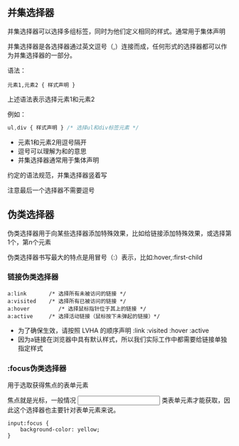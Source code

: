 ## 并集选择器

并集选择器可以选择多组标签，同时为他们定义相同的样式。通常用于集体声明

并集选择器是各选择器通过英文逗号（,）连接而成，任何形式的选择器都可以作为并集选择器的一部分。

语法：

```
元素1,元素2 { 样式声明 }
```

上述语法表示选择元素1和元素2

例如：

```css
ul,div { 样式声明 } /* 选择ul和div标签元素 */
```

- 元素1和元素2用逗号隔开
- 逗号可以理解为和的意思
- 并集选择器通常用于集体声明

约定的语法规范，并集选择器竖着写

注意最后一个选择器不需要逗号

## 伪类选择器

伪类选择器用于向某些选择器添加特殊效果，比如给链接添加特殊效果，或选择第1个，第n个元素

伪类选择器书写最大的特点是用冒号（:）表示，比如:hover,:first-child

### 链接伪类选择器

```
a:link       /* 选择所有未被访问的链接 */
a:visited    /* 选择所有已被访问的链接 */
a:hover			/* 选择鼠标指针位于其上的链接 */
a:active     /* 选择活动链接（鼠标按下未弹起的链接）*/
```

- 为了确保生效，请按照 LVHA 的顺序声明 :link :visited :hover :active
- 因为a链接在浏览器中具有默认样式，所以我们实际工作中都需要给链接单独指定样式

### :focus伪类选择器

用于选取获得焦点的表单元素

焦点就是光标，一般情况 <input> 类表单元素才能获取，因此这个选择器也主要针对表单元素来说。

```
input:focus {
	background-color: yellow;
}
```







